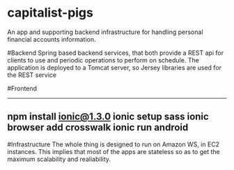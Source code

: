 capitalist-pigs
===============

An app and supporting backend infrastructure for handling personal financial accounts information.

#Backend
Spring based backend services, that both provide a REST api for clients to use and periodic operations to perform
on schedule.
The application is deployed to a Tomcat server, so Jersey libraries are used for the REST service

#Frontend

----
npm install ionic@1.3.0
ionic setup sass
ionic browser add crosswalk
ionic run android
----

#Infrastructure
The whole thing is designed to run on Amazon WS, in EC2 instances. This implies that most of the apps are stateless so as to
get the maximum scalability and realiability.
